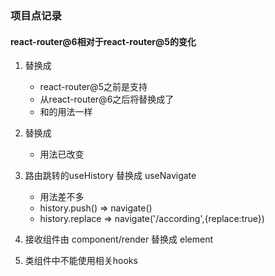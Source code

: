 ### 项目点记录
#### react-router@6相对于react-router@5的变化
1. <Switch/>替换成<Routes/>
    - react-router@5之前是支持<Switch />
    - 从react-router@6之后将<Switch />替换成了<Routes/>
    - <Routes/>和<Switch />的用法一样

2. <Redirect/> 替换成 <Nacigate/>
    - 用法已改变

3. 路由跳转的useHistory 替换成 useNavigate
    - 用法差不多
    - history.push() => navigate()
    - history.replace => navigate('/according',{replace:true})

4. <Route/>接收组件由 component/render 替换成 element
5. 类组件中不能使用相关hooks

